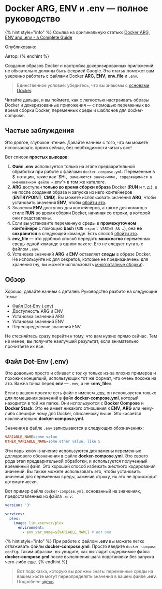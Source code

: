 # Docker ARG, ENV и .env — полное руководство

{% hint style="info" %}
Ссылка на оригинальную статью: [Docker ARG, ENV and .env - a Complete Guide](https://vsupalov.com/docker-arg-env-variable-guide/)

Опубликовано:

Автор:
{% endhint %}

Создание образов Docker и настройка докеризированных приложений не обязательно должны быть феерией Google. Эта статья поможет вам уверенно работать с файлами Docker **ARG**, **ENV**, **env\_file** и `.env`.

> Единственное условие: убедитесь, что вы знакомы с [основами Docker](https://vsupalov.com/6-docker-basics/).

Читайте дальше, и вы поймете, как с легкостью настраивать образы Docker и докеризованные приложения — с помощью переменных во время сборки Docker, переменных среды и шаблонов для docker-compose.

## Частые заблуждения

Это долгое, глубокое чтение. Давайте начнем с того, что вы можете использовать прямо сейчас, без необходимости читать все!

Вот список **простых выводов**:

1. **Файл .env** используется только на этапе предварительной обработки при работе с файлами `docker-compose.yml`. Переменные в $-нотации, такие как `$HI`, заменяются значениями, содержащимися в именованном файле «`.env`» в том же каталоге.
2. **ARG** доступен **только во время сборки образа** Docker (**RUN** и т. д.), а не после создания образа и запуска из него контейнеров (**ENTRYPOINT**, **CMD**). Вы можете использовать значения **ARG**, чтобы установить значения **ENV**, чтобы [обойти это](https://vsupalov.com/docker-build-time-env-values/).
3. Значения **ENV** доступны для контейнеров, а также для команд в стиле **RUN** во время сборки Docker, начиная со строки, в которой они представлены.
4. Если вы установите переменную среды в **промежуточном контейнере** с помощью **bash** (`RUN export VARI=5 && …`), она **не сохранится** в следующей команде. Есть способ [обойти это](https://vsupalov.com/set-dynamic-environment-variable-during-docker-image-build/).
5. **env\_file** — это удобный способ передать **множество** переменных среды одной команде в одном пакете. Его не следует путать с файлом `.env`.
6. Установка значений **ARG** и **ENV** оставляет **следы** в образе Docker. Не используйте их для секретов, которые не предназначены для хранения (ну, вы можете использовать [многоэтапные сборки](https://vsupalov.com/build-docker-image-clone-private-repo-ssh-key/)).

## Обзор

Хорошо, давайте начнем с деталей. Руководство разбито на следующие темы:

* [Файл Dot-Env (.env)](docker-arg-env-i-.env-polnoe-rukovodstvo.md#fail-dot-env-.env)
* Доступность ARG и ENV
* Установка значений ARG
* Установка значений ENV
* Переопределение значений ENV

Не стесняйтесь сразу перейти к тому, что вам нужно прямо сейчас. Тем не менее, вы получите наилучший результат, если внимательно прочитаете их все.

## Файл Dot-Env (.env)

Это довольно просто и сбивает с толку только из-за плохих примеров и похожих концепций, использующих тот же формат, что очень похоже на это. Важна точка перед **env** — `.env`, а не «**env\_file**».

Если в вашем проекте есть файл с именем [.env](https://docs.docker.com/compose/environment-variables/#the-env-file), он используется только для помещения значений в файл **docker-compose.yml**, который находится в той же папке. Они используются с **Docker Compose** и **Docker Stack**. Это не имеет никакого отношения к **ENV**, **ARG** или чему-либо специфичному для Docker, описанному выше. Это касается исключительно **docker-compose.yml**.

Значения в файле `.env` записываются в следующих обозначениях:

```ini
VARIABLE_NAME=some value
OTHER_VARIABLE_NAME=some other value, like 5
```

Эти пары ключ-значение используются для замены переменных долларового обозначения в файле **docker-compose.yml**. Это своего рода этап предварительной обработки, и используется полученный временный файл. Это хороший способ избежать жесткого кодирования значений. Вы также можете использовать это, чтобы установить значения для переменных среды, заменив строку, но это не происходит автоматически.

Вот пример файла `docker-compose.yml`, основанный на значениях, предоставленных из файла `.env`:

```yaml
version: '3'

services:
  plex:
    image: linuxserver/plex
      environment:
        - env_var_name=${VARIABLE_NAME} # вот оно
```

{% hint style="info" %}
При работе с файлом **.env** вы можете легко отлаживать файлы **docker-compose.yml**. Просто введите `docker-compose config`. Таким образом, вы увидите, как выглядит содержимое файла **docker-compose.yml** после выполнения шага подстановки без запуска чего-либо еще.
{% endhint %}

> Вот подсказка, которую вы должны знать: переменные среды на вашем хосте могут переопределять значения в вашем файле **.env**. Подробнее [здесь](https://vsupalov.com/override-docker-compose-dot-env/).
